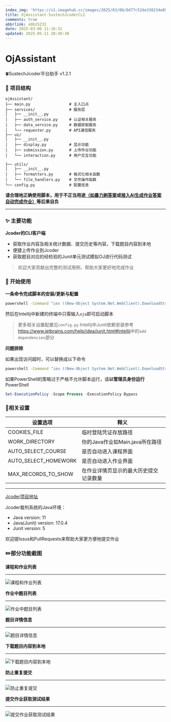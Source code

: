 ```yaml
---
index_img: 'https://s1.imagehub.cc/images/2025/03/08/0d77c52de338234e8558780fdb7893eb.jpg'
title: OjAssistant-SustechJcoderCLI
comments: true
abbrlink: a9b15232
date: 2025-03-06 11:16:31
updated: 2025-05-11 20:49:30
---
```

# OjAssistant
🍀SustechJcoder平台助手 v1.2.1

### 📌 项目结构
```
ojAssistant/
├── main.py                 # 主入口点
├── services/               # 服务层
│   ├── __init__.py
│   ├── auth_service.py     # 认证相关服务
│   ├── data_service.py     # 数据获取服务
│   └── requester.py        # API通信服务
├── ui/
│   ├── __init__.py
│   ├── display.py          # 显示功能
│   ├── submission.py       # 上传作业功能
│   └── interaction.py      # 用户交互功能

├── utils/
│   ├── __init__.py
│   ├── formatters.py       # 格式化相关函数
│   └── file_handlers.py    # 文件操作函数
└── config.py               # 配置信息
```

**请合理地正确使用脚本，用于不正当用途[（如暴力刷答案](https://github.com/JCoder-Pro/FeedBack/issues/6)或[接入AI生成作业答案自动完成作业）](https://api-docs.deepseek.com/zh-cn/)等后果自负**
***

### ✨ 主要功能

**Jcoder的CLI客户端**
* 获取作业内容及相关统计数据、提交历史等内容，下载题目内容到本地
* 便捷上传作业到Jcoder
* 获取题目对应的经检验的Junit单元测试模拟OJ进行代码测试

> 欢迎大家贡献出完整的测试用例，帮助大家更好地完成作业

### 🔧 开始使用

**一条命令完成脚本的安装/更新与配置**
```cmd
powershell -Command "iex ((New-Object System.Net.WebClient).DownloadString('https://raw.githubusercontent.com/giraffishh/ojAssistant/main/setup.ps1'))"
```

然后在Intellij中新建的终端中只需输入`oja`即可启动脚本

>更多相关设置配置见`config.py`
> Intellij中Junit依赖安装参考<https://www.jetbrains.com/help/idea/junit.html#intellij>中的`add dependencies`部分


**问题排除**

如果出现访问超时，可以替换成以下命令
```cmd
powershell -Command "iex ((New-Object System.Net.WebClient).DownloadString('https://raw.gitmirror.com/giraffishh/ojAssistant/main/setup.ps1'))"
```

如果PowerShell的策略过于严格不允许脚本运行，请**以管理员身份运行**PowerShell

```powershell
Set-ExecutionPolicy -Scope Process -ExecutionPolicy Bypass
```

### 🎨相关设置

| 设置选项                 | 释义                                   |
|----------------------| -------------------------------------- |
| COOKIES_FILE         | 临时登陆凭证存放路径                   |
| WORK_DIRECTORY       | 你的Java作业如Main.java所在路径        |
| AUTO_SELECT_COURSE   | 是否自动进入课程界面                   |
| AUTO_SELECT_HOMEWORK | 是否自动进入作业界面                   |
| MAX_RECORDS_TO_SHOW  | 在作业详情页显示的最大历史提交记录数量 |



***

[Jcoder项目地址](https://github.com/liuxukun2000/JCoder)

Jcoder裁判系统的Java环境：
* Java version: 11
* Java(Junit) version: 17.0.4
* Junit version: 5

欢迎提Issus和PullRequests来帮助大家更方便地提交作业

### ✏️部分功能截图

**课程和作业列表**
***
![课程和作业列表](https://s1.imagehub.cc/images/2025/03/04/ca392616ad66b78bb92fed34fbf1cc2f.png)

**作业中题目列表**
***
![作业中题目列表](https://s1.imagehub.cc/images/2025/03/04/cd8879c71c09ce9711243581f18fb3b5.png)

**题目详情信息**
***
![题目详情信息](https://s1.imagehub.cc/images/2025/03/04/09ace8fea5e148a104719aaa7c22c7d5.png)

**下载题目内容到本地**
***
![下载题目内容到本地](https://s1.imagehub.cc/images/2025/03/04/55afbf82feae457d2bee1bb0ff205d2d.png)

**防止重复提交**
***
![防止重复提交](https://s1.imagehub.cc/images/2025/03/04/a8c3ef9599adc2d04a8d5aafa89c4ddc.png)

**提交作业获取测试结果**
***
![提交作业获取测试结果](https://s1.imagehub.cc/images/2025/03/04/917244e8b7a7966e0843cc168e4a0074.png)